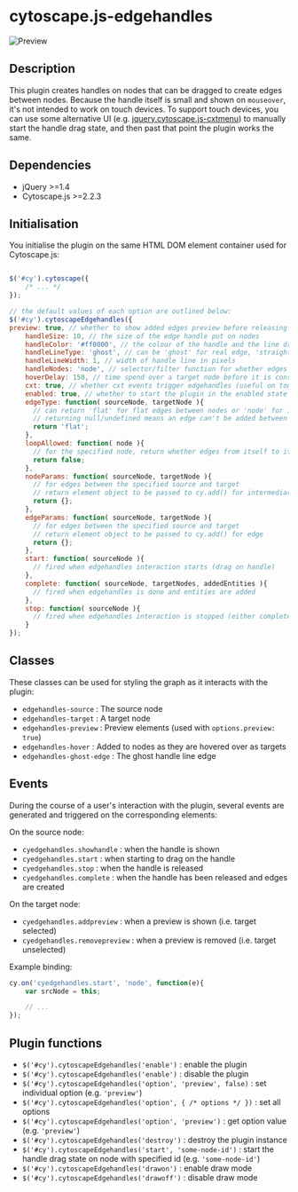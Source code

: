 cytoscape.js-edgehandles
========================

![Preview](https://raw2.github.com/cytoscape/cytoscape.js-edgehandles/master/img/preview.png)


## Description

This plugin creates handles on nodes that can be dragged to create edges between nodes.  Because the handle itself is small and shown on `mouseover`, it's not intended to work on touch devices.  To support touch devices, you can use some alternative UI (e.g. [jquery.cytoscape.js-cxtmenu](https://github.com/cytoscape/cytoscape.js-cxtmenu)) to manually start the handle drag state, and then past that point the plugin works the same.



## Dependencies

 * jQuery >=1.4
 * Cytoscape.js >=2.2.3


## Initialisation

You initialise the plugin on the same HTML DOM element container used for Cytoscape.js:

```js

$('#cy').cytoscape({
	/* ... */
});

// the default values of each option are outlined below:
$('#cy').cytoscapeEdgehandles({
preview: true, // whether to show added edges preview before releasing selection
    handleSize: 10, // the size of the edge handle put on nodes
    handleColor: '#ff0000', // the colour of the handle and the line drawn from it
    handleLineType: 'ghost', // can be 'ghost' for real edge, 'straight' for a straight line, or 'draw' for a draw-as-you-go line
    handleLineWidth: 1, // width of handle line in pixels
    handleNodes: 'node', // selector/filter function for whether edges can be made from a given node
    hoverDelay: 150, // time spend over a target node before it is considered a target selection
    cxt: true, // whether cxt events trigger edgehandles (useful on touch)
    enabled: true, // whether to start the plugin in the enabled state
    edgeType: function( sourceNode, targetNode ){
      // can return 'flat' for flat edges between nodes or 'node' for intermediate node between them
      // returning null/undefined means an edge can't be added between the two nodes
      return 'flat'; 
    },
    loopAllowed: function( node ){
      // for the specified node, return whether edges from itself to itself are allowed
      return false;
    },
    nodeParams: function( sourceNode, targetNode ){
      // for edges between the specified source and target
      // return element object to be passed to cy.add() for intermediary node
      return {};
    },
    edgeParams: function( sourceNode, targetNode ){
      // for edges between the specified source and target
      // return element object to be passed to cy.add() for edge
      return {};
    },
    start: function( sourceNode ){
      // fired when edgehandles interaction starts (drag on handle)
    },
    complete: function( sourceNode, targetNodes, addedEntities ){
      // fired when edgehandles is done and entities are added
    },
    stop: function( sourceNode ){
      // fired when edgehandles interaction is stopped (either complete with added edges or incomplete)
    }
});

```

## Classes

These classes can be used for styling the graph as it interacts with the plugin:

* `edgehandles-source` : The source node
* `edgehandles-target` : A target node
* `edgehandles-preview` : Preview elements (used with `options.preview: true`)
* `edgehandles-hover` : Added to nodes as they are hovered over as targets
* `edgehandles-ghost-edge` : The ghost handle line edge


## Events

During the course of a user's interaction with the plugin, several events are generated and triggered on the corresponding elements:

On the source node:

 * `cyedgehandles.showhandle` : when the handle is shown
 * `cyedgehandles.start` : when starting to drag on the handle
 * `cyedgehandles.stop` : when the handle is released
 * `cyedgehandles.complete` : when the handle has been released and edges are created

On the target node:

 * `cyedgehandles.addpreview` : when a preview is shown (i.e. target selected)
 * `cyedgehandles.removepreview` : when a preview is removed (i.e. target unselected)

Example binding:

```js
cy.on('cyedgehandles.start', 'node', function(e){
	var srcNode = this;

	// ...
});
```

## Plugin functions

 * `$('#cy').cytoscapeEdgehandles('enable')` : enable the plugin
 * `$('#cy').cytoscapeEdgehandles('enable')` : disable the plugin
 * `$('#cy').cytoscapeEdgehandles('option', 'preview', false)` : set individual option (e.g. `'preview'`)
 * `$('#cy').cytoscapeEdgehandles('option', { /* options */ })` : set all options
 * `$('#cy').cytoscapeEdgehandles('option', 'preview')` : get option value (e.g. `'preview'`)
 * `$('#cy').cytoscapeEdgehandles('destroy')` : destroy the plugin instance
 * `$('#cy').cytoscapeEdgehandles('start', 'some-node-id')` : start the handle drag state on node with specified id (e.g. `'some-node-id'`)
 * `$('#cy').cytoscapeEdgehandles('drawon')` : enable draw mode
 * `$('#cy').cytoscapeEdgehandles('drawoff')` : disable draw mode